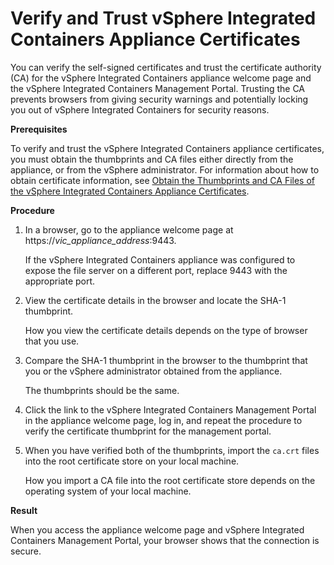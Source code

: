 # Verify and Trust vSphere Integrated Containers Appliance Certificates 

You can verify the self-signed certificates and trust the certificate authority (CA) for the vSphere Integrated Containers appliance welcome page and the vSphere Integrated Containers Management Portal. Trusting the CA  prevents browsers from giving security warnings and potentially locking you out of vSphere Integrated Containers for security reasons.

**Prerequisites**

To verify and trust the vSphere Integrated Containers appliance certificates, you must obtain the thumbprints and CA files either directly from the appliance, or from the vSphere administrator. For information about how to obtain certificate information, see [Obtain the Thumbprints and CA Files of the vSphere Integrated Containers Appliance Certificates](../vic_vsphere_admin/obtain_appliance_certs.md).

**Procedure**

1. In a browser, go to the appliance welcome page at https://<i>vic_appliance_address</i>:9443.

    If the vSphere Integrated Containers appliance was configured to expose the file server on a different port, replace 9443 with the appropriate port.
2. View the certificate details in the browser and locate the SHA-1 thumbprint.

    How you view the certificate details depends on the type of browser that you use.

5.  Compare the SHA-1 thumbprint in the browser to the thumbprint that you or the vSphere administrator obtained from the appliance.

    The thumbprints should be the same.
6.  Click the link to the vSphere Integrated Containers Management Portal in the appliance welcome page, log in, and repeat the procedure to verify the certificate thumbprint for the management portal.
7.  When you have verified both of the thumbprints, import the `ca.crt` files into the root certificate store on your local machine.

    How you import a CA file into the root certificate store depends on the operating system of your local machine. 

**Result**

When you access the appliance welcome page and vSphere Integrated Containers Management Portal, your browser shows that the connection is secure.